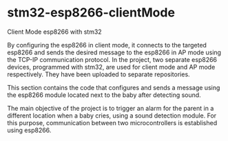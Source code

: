 # stm32-esp8266-clientMode
 Client Mode esp8266 with stm32
 
 By configuring the esp8266 in client mode, it connects to the targeted esp8266 and sends the desired message to the esp8266 in AP mode using the TCP-IP communication protocol. 
 In the project, two separate esp8266 devices, programmed with stm32, are used for client mode and AP mode respectively.
 They have been uploaded to separate repositories.
 
 This section contains the code that configures and sends a message using the esp8266 module located next to the baby after detecting sound.
 
 The main objective of the project is to trigger an alarm for the parent in a different location when a baby cries, using a sound detection module. 
 For this purpose, communication between two microcontrollers is established using esp8266.
